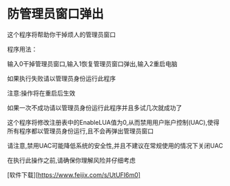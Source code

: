 # 防管理员窗口弹出

这个程序将帮助你干掉烦人的管理员窗口

程序用法：

输入0干掉管理员窗口,输入1恢复管理员窗口弹出,输入2重启电脑

如果执行失败请以管理员身份运行此程序

注意:操作将在重启后生效

如果一次不成功请以管理员身份运行此程序并且多试几次就成功了

这个程序将修改注册表中的EnableLUA值为0,从而禁用用户账户控制(UAC),使得所有程序都以管理员身份运行,且不会再弹出管理员窗口

请注意,禁用UAC可能降低系统的安全性,并且不建议在常规使用的情况下关闭UAC

在执行此操作之前,请确保你理解风险并仔细考虑

[软件下载][https://www.feijix.com/s/UtUFI6m0]
